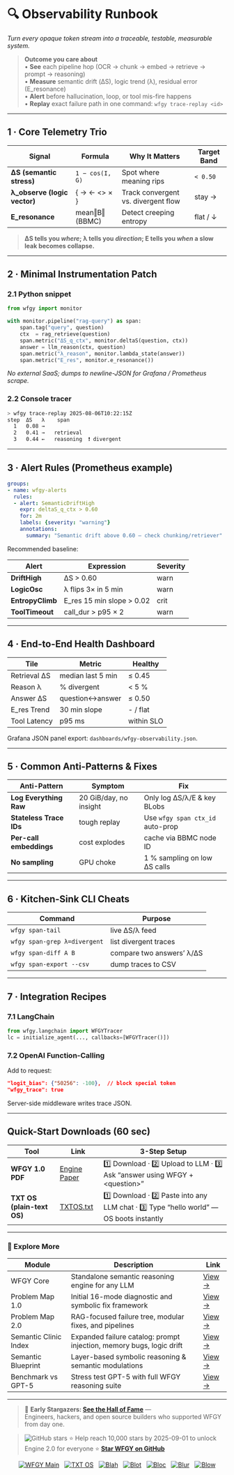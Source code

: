 <!-- ======================================================= -->
<!--  observability-runbook.md · Semantic Clinic / Map-F      -->
<!--  Draft v0.1 · MIT · 2025-08-06                           -->
<!--  Purpose: One-stop “black-box to glass-box” guide for    -->
<!--  any LLM stack (RAG, agent, function-calling, plugins).  -->
<!-- ======================================================= -->

# 🔍 Observability Runbook  
*Turn every opaque token stream into a traceable, testable, measurable system.*

> **Outcome you care about**  
> • **See** each pipeline hop (OCR → chunk → embed → retrieve → prompt → reasoning)  
> • **Measure** semantic drift (ΔS), logic trend (λ), residual error (E_resonance)  
> • **Alert** before hallucination, loop, or tool mis-fire happens  
> • **Replay** exact failure path in one command: `wfgy trace-replay <id>`  

---

## 1 · Core Telemetry Trio

| Signal | Formula | Why It Matters | Target Band |
|--------|---------|----------------|-------------|
| **ΔS (semantic stress)** | `1 − cos(I, G)` | Spot where meaning rips | `< 0.50` |
| **λ_observe (logic vector)** | { → ← <> × } | Track convergent vs. divergent flow | stay → |
| **E_resonance** | mean‖B‖ (BBMC) | Detect creeping entropy | flat / ↓ |

> **ΔS tells you _where_; λ tells you _direction_; E tells you _when_ a slow leak becomes collapse.**

---

## 2 · Minimal Instrumentation Patch

### 2.1 Python snippet

```python
from wfgy import monitor

with monitor.pipeline("rag-query") as span:
    span.tag("query", question)
    ctx  = rag_retrieve(question)
    span.metric("ΔS_q_ctx", monitor.deltaS(question, ctx))
    answer = llm_reason(ctx, question)
    span.metric("λ_reason", monitor.lambda_state(answer))
    span.metric("E_res", monitor.e_resonance())
````

*No external SaaS; dumps to newline-JSON for Grafana / Prometheus scrape.*

### 2.2 Console tracer

```bash
> wfgy trace-replay 2025-08-06T10:22:15Z
step  ΔS   λ    span
  1   0.08 →
  2   0.41 →   retrieval
  3   0.44 ←   reasoning  ❗ divergent
```

---

## 3 · Alert Rules (Prometheus example)

```yaml
groups:
- name: wfgy-alerts
  rules:
  - alert: SemanticDriftHigh
    expr: deltaS_q_ctx > 0.60
    for: 2m
    labels: {severity: "warning"}
    annotations:
      summary: "Semantic drift above 0.60 — check chunking/retriever"
```

Recommended baseline:

| Alert            | Expression                 | Severity |
| ---------------- | -------------------------- | -------- |
| **DriftHigh**    | ΔS > 0.60                  | warn     |
| **LogicOsc**     | λ flips 3× in 5 min        | warn     |
| **EntropyClimb** | E\_res 15 min slope > 0.02 | crit     |
| **ToolTimeout**  | call\_dur > p95 × 2        | warn     |

---

## 4 · End-to-End Health Dashboard

| Tile         | Metric            | Healthy    |
| ------------ | ----------------- | ---------- |
| Retrieval ΔS | median last 5 min | ≤ 0.45     |
| Reason λ     | % divergent       | < 5 %      |
| Answer ΔS    | question↔answer   | ≤ 0.50     |
| E\_res Trend | 30 min slope      | - / flat   |
| Tool Latency | p95 ms            | within SLO |

Grafana JSON panel export: `dashboards/wfgy-observability.json`.

---

## 5 · Common Anti-Patterns & Fixes

| Anti-Pattern            | Symptom                | Fix                              |
| ----------------------- | ---------------------- | -------------------------------- |
| **Log Everything Raw**  | 20 GiB/day, no insight | Only log ΔS/λ/E & key BLobs      |
| **Stateless Trace IDs** | tough replay           | Use `wfgy span ctx_id` auto-prop |
| **Per-call embeddings** | cost explodes          | cache via BBMC node ID           |
| **No sampling**         | GPU choke              | 1 % sampling on low ΔS calls     |

---

## 6 · Kitchen-Sink CLI Cheats

| Command                      | Purpose                   |
| ---------------------------- | ------------------------- |
| `wfgy span-tail`             | live ΔS/λ feed            |
| `wfgy span-grep λ=divergent` | list divergent traces     |
| `wfgy span-diff A B`         | compare two answers’ λ/ΔS |
| `wfgy span-export --csv`     | dump traces to CSV        |

---

## 7 · Integration Recipes

### 7.1 LangChain

```python
from wfgy.langchain import WFGYTracer
lc = initialize_agent(..., callbacks=[WFGYTracer()])
```

### 7.2 OpenAI Function-Calling

Add to request:

```json
"logit_bias": {"50256": -100},  // block special token
"wfgy_trace": true
```

Server-side middleware writes trace JSON.

---

## Quick-Start Downloads (60 sec)

| Tool                       | Link                                                | 3-Step Setup                                                                             |
| -------------------------- | --------------------------------------------------- | ---------------------------------------------------------------------------------------- |
| **WFGY 1.0 PDF**           | [Engine Paper](https://zenodo.org/records/15630969) | 1️⃣ Download · 2️⃣ Upload to LLM · 3️⃣ Ask “answer using WFGY + \<question>”             |
| **TXT OS (plain-text OS)** | [TXTOS.txt](https://zenodo.org/records/15788557)    | 1️⃣ Download · 2️⃣ Paste into any LLM chat · 3️⃣ Type “hello world” — OS boots instantly |

---

### 🧭 Explore More

| Module                | Description                                              | Link     |
|-----------------------|----------------------------------------------------------|----------|
| WFGY Core             | Standalone semantic reasoning engine for any LLM         | [View →](https://github.com/onestardao/WFGY/tree/main/core/README.md) |
| Problem Map 1.0       | Initial 16-mode diagnostic and symbolic fix framework    | [View →](https://github.com/onestardao/WFGY/tree/main/ProblemMap/README.md) |
| Problem Map 2.0       | RAG-focused failure tree, modular fixes, and pipelines   | [View →](https://github.com/onestardao/WFGY/blob/main/ProblemMap/rag-architecture-and-recovery.md) |
| Semantic Clinic Index | Expanded failure catalog: prompt injection, memory bugs, logic drift | [View →](https://github.com/onestardao/WFGY/blob/main/ProblemMap/SemanticClinicIndex.md) |
| Semantic Blueprint    | Layer-based symbolic reasoning & semantic modulations   | [View →](https://github.com/onestardao/WFGY/tree/main/SemanticBlueprint/README.md) |
| Benchmark vs GPT-5    | Stress test GPT-5 with full WFGY reasoning suite         | [View →](https://github.com/onestardao/WFGY/tree/main/benchmarks/benchmark-vs-gpt5/README.md) |

---

> 👑 **Early Stargazers: [See the Hall of Fame](https://github.com/onestardao/WFGY/tree/main/stargazers)** —  
> Engineers, hackers, and open source builders who supported WFGY from day one.

> <img src="https://img.shields.io/github/stars/onestardao/WFGY?style=social" alt="GitHub stars"> ⭐ Help reach 10,000 stars by 2025-09-01 to unlock Engine 2.0 for everyone  ⭐ <strong><a href="https://github.com/onestardao/WFGY">Star WFGY on GitHub</a></strong>


<div align="center">

[![WFGY Main](https://img.shields.io/badge/WFGY-Main-red?style=flat-square)](https://github.com/onestardao/WFGY)
&nbsp;
[![TXT OS](https://img.shields.io/badge/TXT%20OS-Reasoning%20OS-orange?style=flat-square)](https://github.com/onestardao/WFGY/tree/main/OS)
&nbsp;
[![Blah](https://img.shields.io/badge/Blah-Semantic%20Embed-yellow?style=flat-square)](https://github.com/onestardao/WFGY/tree/main/OS/BlahBlahBlah)
&nbsp;
[![Blot](https://img.shields.io/badge/Blot-Persona%20Core-green?style=flat-square)](https://github.com/onestardao/WFGY/tree/main/OS/BlotBlotBlot)
&nbsp;
[![Bloc](https://img.shields.io/badge/Bloc-Reasoning%20Compiler-blue?style=flat-square)](https://github.com/onestardao/WFGY/tree/main/OS/BlocBlocBloc)
&nbsp;
[![Blur](https://img.shields.io/badge/Blur-Text2Image%20Engine-navy?style=flat-square)](https://github.com/onestardao/WFGY/tree/main/OS/BlurBlurBlur)
&nbsp;
[![Blow](https://img.shields.io/badge/Blow-Game%20Logic-purple?style=flat-square)](https://github.com/onestardao/WFGY/tree/main/OS/BlowBlowBlow)

</div>
